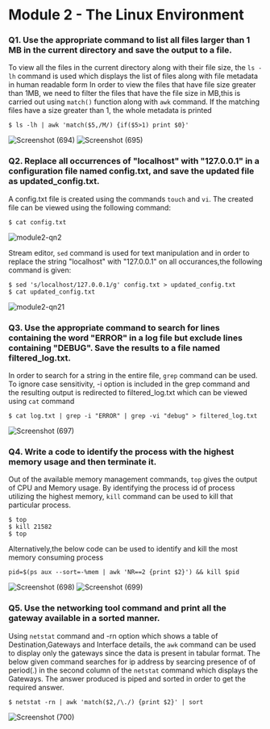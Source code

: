 # Module 2 - The Linux Environment

### Q1. Use the appropriate command to list all files larger than 1 MB in the current directory and save the output to a file.
To view all the files in the current directory along with their file size, the `ls -lh` command is used which displays the list of files along with file metadata in human readable form
In order to view the files that have file size greater than 1MB, we need to filter the files that have the file size in MB,this is carried out using `match()` function along with `awk` command.
If the matching files have a size greater than 1, the whole metadata is printed
```
$ ls -lh | awk 'match($5,/M/) {if($5>1) print $0}'
```
![Screenshot (694)](https://github.com/user-attachments/assets/88968494-2ca0-4b3c-9e2b-07dc5d05a110)
![Screenshot (695)](https://github.com/user-attachments/assets/0198c6fb-2169-4973-8f60-dea9680c141f)

### Q2. Replace all occurrences of "localhost" with "127.0.0.1" in a configuration file named config.txt, and save the updated file as updated_config.txt.
A config.txt file is created using the commands `touch` and `vi`. The created file can be viewed using the following command:
```
$ cat config.txt
```
![module2-qn2](https://github.com/user-attachments/assets/62ec7616-4d1c-4e2c-9270-42aaac243879)

Stream editor, `sed` command is used for text manipulation and in order to replace the string "localhost" with "127.0.0.1" on all occurances,the following command is given:
```
$ sed 's/localhost/127.0.0.1/g' config.txt > updated_config.txt
$ cat updated_config.txt
```
![module2-qn21](https://github.com/user-attachments/assets/625a0395-ea91-4dd9-9848-c3da572858f8)

### Q3. Use the appropriate command to search for lines containing the word "ERROR" in a log file but exclude lines containing "DEBUG". Save the results to a file named filtered_log.txt.
In order to search for a string in the entire file, `grep` command can be used. To ignore case sensitivity, -i option is included in the grep command and the resulting output is redirected to filtered_log.txt which can be viewed using `cat` command
```
$ cat log.txt | grep -i "ERROR" | grep -vi "debug" > filtered_log.txt 
```
![Screenshot (697)](https://github.com/user-attachments/assets/1eb69550-cc9d-473b-8677-693b0455bc30)

### Q4. Write a code to identify the process with the highest memory usage and then terminate it.
Out of the available memory management commands, `top` gives the output of CPU and Memory usage. By identifying the process id of process utilizing the highest memory, `kill` command can be used to kill that particular process.
```
$ top
$ kill 21582
$ top
```

Alternatively,the below code can be used to identify and kill the most memory consuming process
```
pid=$(ps aux --sort=-%mem | awk 'NR==2 {print $2}') && kill $pid
```
![Screenshot (698)](https://github.com/user-attachments/assets/289d293a-8ff4-46e0-b6dc-b129bb6f5f8f)
![Screenshot (699)](https://github.com/user-attachments/assets/5429ea1d-63c3-44ef-8d76-c549cb17ced8)

### Q5. Use the networking tool command and print all the gateway available in a sorted manner.
Using `netstat` command and -rn option which shows a table of Destination,Gateways and Interface details, the `awk` command can be used to display only the gateways since the data is present in tabular format.
The below given command searches for ip address by searcing presence of of period(.) in the second column of the `netstat` command which displays the Gateways. The answer produced is piped and sorted in order to get the required answer.
```
$ netstat -rn | awk 'match($2,/\./) {print $2}' | sort
```
![Screenshot (700)](https://github.com/user-attachments/assets/fc7d42c1-da4e-4582-b1aa-3d37d05802e3)

